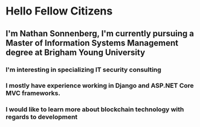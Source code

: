 # Hello Fellow Citizens

## I'm Nathan Sonnenberg, I'm currently pursuing a Master of Information Systems Management degree at Brigham Young University

### I'm interesting in specializing IT security consulting

### I mostly have experience working in Django and ASP.NET Core MVC frameworks.

### I would like to learn more about blockchain technology with regards to development
